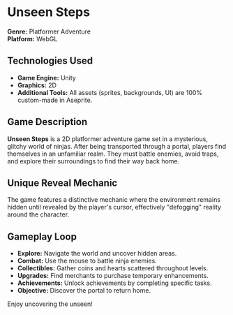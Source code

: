 # Unseen Steps

**Genre:** Platformer Adventure  
**Platform:** WebGL

## Technologies Used
- **Game Engine:** Unity
- **Graphics:** 2D
- **Additional Tools:** All assets (sprites, backgrounds, UI) are 100% custom-made in Aseprite.

## Game Description

**Unseen Steps** is a 2D platformer adventure game set in a mysterious, glitchy world of ninjas. After being transported through a portal, players find themselves in an unfamiliar realm. They must battle enemies, avoid traps, and explore their surroundings to find their way back home.

## Unique Reveal Mechanic

The game features a distinctive mechanic where the environment remains hidden until revealed by the player's cursor, effectively "defogging" reality around the character.

## Gameplay Loop

- **Explore:** Navigate the world and uncover hidden areas.
- **Combat:** Use the mouse to battle ninja enemies.
- **Collectibles:** Gather coins and hearts scattered throughout levels.
- **Upgrades:** Find merchants to purchase temporary enhancements.
- **Achievements:** Unlock achievements by completing specific tasks.
- **Objective:** Discover the portal to return home.

Enjoy uncovering the unseen!

